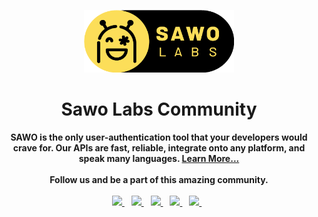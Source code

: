 <p align="center">
<img src="../assets/images/sawolabs-logo.png" width=240px height=100px>
<h1 align="center"> Sawo Labs Community </h1>
<p>
<p align="center">
  <b>SAWO is the only user-authentication tool that your developers would crave for.
Our APIs are fast, reliable, integrate onto any platform, and speak many languages. <a href="https://sawolabs.com/">Learn More...</a>
</b> 
  <br>
  <br>
  <b>Follow us and be a part of this amazing community. </b> <br><br>
  <a href="https://discord.com/invite/TpnCfMUE5P">
    <img width="30px" src="https://www.vectorlogo.zone/logos/discordapp/discordapp-tile.svg" />
  </a>&ensp;
  <a href="https://www.facebook.com/SAWOlabs2020/">
    <img width="30px" src="https://www.vectorlogo.zone/logos/facebook/facebook-tile.svg" />
  </a>&ensp;
  <a href="https://twitter.com/sawolabs">
    <img width="30px" src="https://www.vectorlogo.zone/logos/twitter/twitter-official.svg" />
  </a>&ensp;
  <a href="https://www.linkedin.com/company/sawolabs">
    <img width="30px" src="https://www.vectorlogo.zone/logos/linkedin/linkedin-icon.svg" />
  </a>&ensp;
  <a href="https://www.instagram.com/sawolabs/">
    <img width="30px" src="https://www.vectorlogo.zone/logos/instagram/instagram-icon.svg" />
  </a>&ensp;
  <br>
</p>  
